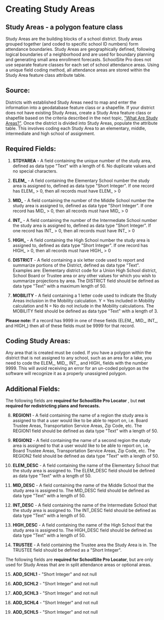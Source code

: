 # Creating Study Areas
## Study Areas - a polygon feature class
Study Areas are the building blocks of a school district. Study areas grouped together (and coded to specific school ID numbers) form attendance boundaries. Study Areas are geographically defined, following logical boundaries of a neighborhood and are used for boundary planning and generating small area enrollment forecasts. SchoolSite Pro does not use separate feature classes for each set of school attendance areas.  Using a unique field coding method, all attendance areas are stored within the Study Area feature class attribute table.

## Source:
Districts with established Study Areas need to map and enter the information into a geodatabase feature class or a shapefile. If your district does not have existing Study Areas, create a Study Area feature class or shapefile based on the criteria described in the next topic, ["What Are Study Areas?"](studyareas.md). Once the district is divided into Study Areas, populate the attribute table. This involves coding each Study Area to an elementary, middle,  intermediate and high school of assignment.

## Required Fields:
1. **STDYAREA** - A field containing the unique number of the study area, defined as data type "Text" with a length of 6. No duplicate values and no special characters.

1. **ELEM_** - A field containing the Elementary School number the study area is assigned to, defined as data type "Short Integer". If one record has ELEM_ > 0, then all records must have ELEM_ > 0

1. **MID_** - A field containing the number of the Middle School number the study area is assigned to, defined as data type "Short Integer". If one record has MID_ > 0, then all records must have MID_ > 0
1. **INT_** - A field containing the number of the Intermediate School number the study area is assigned to, defined as data type "Short Integer". If one record has INT_ > 0, then all records must have INT_ > 0

1. **HIGH_** - A field containing the High School number the study area is assigned to, defined as data type "Short Integer". If one record has HIGH_ > 0, then all records must have HIGH_ > 0

1. **DISTRICT** - A field containing a six letter code used to report and summarize portions of the District, defined as data type "Text".  Examples are: Elementary district code for a Union High School district, School Board or Trustee area or any other values for which you wish to summarize projections by area. The DISTRICT field should be defined as data type "Text" with a maximum length of 50.

1. **MOBILITY** - A field containing a 1 letter code used to indicate the Study Areas inclusion in the Mobility calculation.  Y = Yes included in Mobility calculation and N = No do not include in the Mobility calculations.  The MOBILITY field should be defined as data type "Text" with a length of 3.

 **Please note:** If a record has 9999 in one of these fields (ELEM_, MID_, INT_, and HIGH_) then all of these fields must be 9999 for that record.

## Coding Study Areas:
Any area that is created must be coded.  If you have a polygon within the district that is not assigned to any school, such as an area for a lake, you need to code the ELEM_, MID_, INT_, and HIGH_ fields with the number 9999.  This will avoid receiving an error for an un-coded polygon as the software will recognize it as a properly unassigned polygon.  

## Additional Fields:
The following fields are **required for SchoolSite Pro Locator** , but **not required for redistricting plans and forecasts.**

 

8. **REGION1**  - A field containing the name of a region the study area is assigned to that a user would like to be able to report on, i.e. Board Trustee Areas, Transportation Service Areas, Zip Code, etc. The REGION1 field should be defined as data type "Text" with a length of 50.

9. **REGION2**  - A field containing the name of a second region the study area is assigned to that a user would like to be able to report on, i.e. Board Trustee Areas, Transportation Service Areas, Zip Code,  etc. The REGION2 field should be defined as data type "Text" with a length of 50.

10. **ELEM_DESC** - A field containing the name of the Elementary School that the study area is assigned to. The ELEM_DESC field should be defined as data type "Text" with a length of 50.

11. **MID_DESC**  - A field containing the name of the Middle School that the study area is assigned to. The MID_DESC field should be defined as data type "Text" with a length of 50.

12. **INT_DESC**  - A field containing the name of the Intermediate School that the study area is assigned to. The INT_DESC field should be defined as data type "Text" with a length of 50.

13. **HIGH_DESC**  - A field containing the name of the High School that the study area is assigned to. The HIGH_DESC field should be defined as data type "Text" with a length of 50.

14. **TRUSTEE** - A field containing the Trustee area the Study Area is in. The TRUSTEE field should be defined as a "Short Integer".

The following fields are **required for SchoolSite Pro Locator**, but are only used for Study Areas that are in split attendance areas or optional areas.  

 

15. **ADD_SCHL1** - "Short Integer" and not null

16. **ADD_SCHL2** - "Short Integer" and not null

17. **ADD_SCHL3** - "Short Integer" and not null

18. **ADD_SCHL4** - "Short Integer" and not null

19. **ADD_SCHL5** - "Short Integer" and not null
